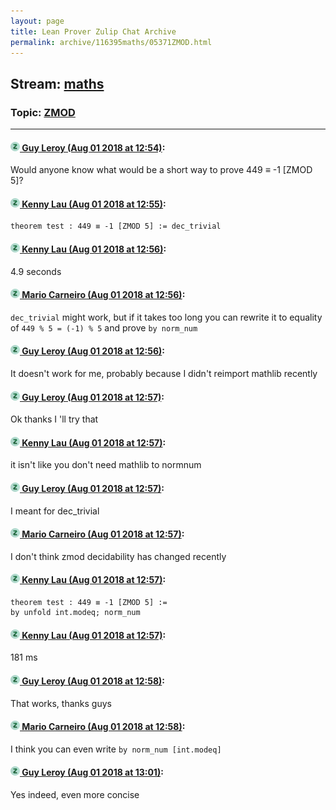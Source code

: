 ```yaml
---
layout: page
title: Lean Prover Zulip Chat Archive 
permalink: archive/116395maths/05371ZMOD.html
---
```


## Stream: [maths](index.html)
### Topic: [ZMOD](05371ZMOD.html)

---

#### [![Click to go to Zulip](../../assets/img/zulip2.png) Guy Leroy (Aug 01 2018 at 12:54)](https://leanprover.zulipchat.com/#narrow/stream/116395-maths/topic/ZMOD/near/130705925):
Would anyone know what would be a short way to prove 449 ≡ -1 [ZMOD 5]?

#### [![Click to go to Zulip](../../assets/img/zulip2.png) Kenny Lau (Aug 01 2018 at 12:55)](https://leanprover.zulipchat.com/#narrow/stream/116395-maths/topic/ZMOD/near/130705946):
```lean
theorem test : 449 ≡ -1 [ZMOD 5] := dec_trivial
```

#### [![Click to go to Zulip](../../assets/img/zulip2.png) Kenny Lau (Aug 01 2018 at 12:56)](https://leanprover.zulipchat.com/#narrow/stream/116395-maths/topic/ZMOD/near/130705992):
4.9 seconds

#### [![Click to go to Zulip](../../assets/img/zulip2.png) Mario Carneiro (Aug 01 2018 at 12:56)](https://leanprover.zulipchat.com/#narrow/stream/116395-maths/topic/ZMOD/near/130705998):
`dec_trivial` might work, but if it takes too long you can rewrite it to equality of `449 % 5 = (-1) % 5` and prove `by norm_num`

#### [![Click to go to Zulip](../../assets/img/zulip2.png) Guy Leroy (Aug 01 2018 at 12:56)](https://leanprover.zulipchat.com/#narrow/stream/116395-maths/topic/ZMOD/near/130705999):
It doesn't work for me, probably because I didn't reimport mathlib recently

#### [![Click to go to Zulip](../../assets/img/zulip2.png) Guy Leroy (Aug 01 2018 at 12:57)](https://leanprover.zulipchat.com/#narrow/stream/116395-maths/topic/ZMOD/near/130706006):
Ok thanks I 'll try that

#### [![Click to go to Zulip](../../assets/img/zulip2.png) Kenny Lau (Aug 01 2018 at 12:57)](https://leanprover.zulipchat.com/#narrow/stream/116395-maths/topic/ZMOD/near/130706013):
it isn't like you don't need mathlib to normnum

#### [![Click to go to Zulip](../../assets/img/zulip2.png) Guy Leroy (Aug 01 2018 at 12:57)](https://leanprover.zulipchat.com/#narrow/stream/116395-maths/topic/ZMOD/near/130706016):
I meant for dec_trivial

#### [![Click to go to Zulip](../../assets/img/zulip2.png) Mario Carneiro (Aug 01 2018 at 12:57)](https://leanprover.zulipchat.com/#narrow/stream/116395-maths/topic/ZMOD/near/130706017):
I don't think zmod decidability has changed recently

#### [![Click to go to Zulip](../../assets/img/zulip2.png) Kenny Lau (Aug 01 2018 at 12:57)](https://leanprover.zulipchat.com/#narrow/stream/116395-maths/topic/ZMOD/near/130706021):
```lean
theorem test : 449 ≡ -1 [ZMOD 5] :=
by unfold int.modeq; norm_num
```

#### [![Click to go to Zulip](../../assets/img/zulip2.png) Kenny Lau (Aug 01 2018 at 12:57)](https://leanprover.zulipchat.com/#narrow/stream/116395-maths/topic/ZMOD/near/130706022):
181 ms

#### [![Click to go to Zulip](../../assets/img/zulip2.png) Guy Leroy (Aug 01 2018 at 12:58)](https://leanprover.zulipchat.com/#narrow/stream/116395-maths/topic/ZMOD/near/130706071):
That works, thanks guys

#### [![Click to go to Zulip](../../assets/img/zulip2.png) Mario Carneiro (Aug 01 2018 at 12:58)](https://leanprover.zulipchat.com/#narrow/stream/116395-maths/topic/ZMOD/near/130706074):
I think you can even write `by norm_num [int.modeq]`

#### [![Click to go to Zulip](../../assets/img/zulip2.png) Guy Leroy (Aug 01 2018 at 13:01)](https://leanprover.zulipchat.com/#narrow/stream/116395-maths/topic/ZMOD/near/130706170):
Yes indeed, even more concise

